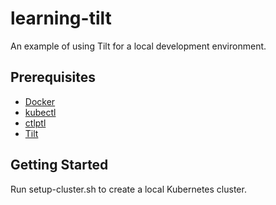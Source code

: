 # learning-tilt
An example of using Tilt for a local development environment.

## Prerequisites

* [Docker](https://docs.docker.com/install/)
* [kubectl](https://kubernetes.io/docs/tasks/tools/install-kubectl/)
* [ctlptl](https://github.com/tilt-dev/ctlptl)
* [Tilt](https://docs.tilt.dev/install.html)

## Getting Started

Run setup-cluster.sh to create a local Kubernetes cluster.